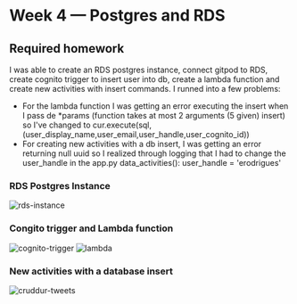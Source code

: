 # Week 4 — Postgres and RDS

## Required homework

I was able to create an RDS postgres instance, connect gitpod to RDS, create cognito trigger to insert user into db, create a lambda function and create new activities with insert commands. I runned into a few problems:
- For the lambda function I was getting an error executing the insert when I pass de *params (function takes at most 2 arguments (5 given) insert) so I've changed to cur.execute(sql,(user_display_name,user_email,user_handle,user_cognito_id))
- For creating new activities with a db insert, I was getting an error returning null uuid so I realized through logging that I had to change the user_handle in the app.py data_activities(): user_handle = 'erodrigues'


### RDS Postgres Instance
![rds-instance](https://user-images.githubusercontent.com/124768576/226403572-d6416538-2910-4adb-aeea-7aa5b56f4095.png)


### Congito trigger and Lambda function
![cognito-trigger](https://user-images.githubusercontent.com/124768576/226404436-c1212d8f-97f8-4390-8e5d-a6f61d3e6e5e.png)
![lambda](https://user-images.githubusercontent.com/124768576/226403843-ddfed942-93ad-4203-a83d-a5be41d8d103.png)


### New activities with a database insert
![cruddur-tweets](https://user-images.githubusercontent.com/124768576/226403979-9e5ce6f5-1967-41c8-9c3b-dca7d076da87.png)
